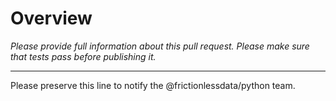 # Overview

_Please provide full information about this pull request. Please make sure that tests pass before publishing it._

---

Please preserve this line to notify the @frictionlessdata/python team.
